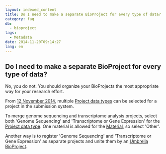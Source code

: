 ```yaml
---
layout: indexed_content
title: Do I need to make a separate BioProject for every type of data?
category: faq
db:
  - bioproject
tags: 
  - Metadata
date: 2014-11-20T09:14:27
lang: en
---
```


## Do I need to make a separate BioProject for every type of data?

<p>No, you do not. You should organize your BioProjects the most appropriate way for your research effort.</p>
<p>From <a href="/news/en/2014-11-12-e.html">12 November 2014</a>, multiple <a href="/bioproject/services/index.html#Project_data_type">Project data types</a> can be selected for a project in the submission system.</p>
<p>To merge genome sequencing and transcriptome analysis projects, select both 'Genome Sequencing' and 'Transcriptome or Gene Expression' for the <a href="/bioproject/services/index.html#Project_data_type">Project data type</a>. One material is allowed for the <a href="/bioproject/services/index.html#Material">Material</a>, so select 'Other'.</p>
<p>Another way is to register 'Genome Sequencing' and 'Transcriptome or Gene Expression' as separate projects and unite them by an <a href="/bioproject/services/index.html#Use_an_umbrella_project">Umbrella BioProject</a>.</p>
